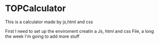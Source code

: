 # TOPCalculator
This is a calculator made by js,html and css

First I need to set up the enviroment creatin a Js, html and css File, a long the week I'm going to add more stuff
